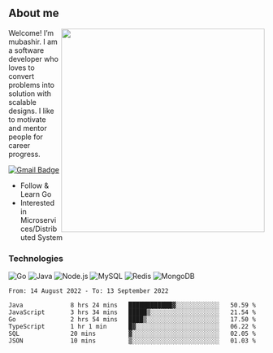 ## About me

<img align="right" src="https://github-readme-stats-zhiwei-feng.vercel.app/api?username=mub4shir&show_icons=true" width="400" />

Welcome! I’m mubashir. I am a software developer who loves to convert problems into solution with scalable designs. I like to motivate and mentor people for career progress.

[![Gmail Badge](https://img.shields.io/badge/-mubashir11131719@gmail.com-c14438?style=flat-square&logo=Gmail&logoColor=white&link=mailto:mubashir11131719@gmail.com)](mailto:mubashir11131719@gmail.com)




- Follow & Learn Go
- Interested in Microservices/Distributed System


### Technologies
![Go](https://img.shields.io/badge/-Go-000000?style=flat-square&logo=go)
![Java](https://img.shields.io/badge/-Java-E34A86?style=flat-square&logo=java)
![Node.js](https://img.shields.io/badge/-Node.js-000000?style=flat-square&logo=node.js)
![MySQL](https://img.shields.io/badge/-MySQL-orange?style=flat-square&logo=MySQL)
![Redis](https://img.shields.io/badge/-Redis-black?style=flat-square&logo=Redis)
![MongoDB](https://img.shields.io/badge/-MongoDB-000000?style=flat-square&logo=mongodb)






<!--START_SECTION:waka-->

```text
From: 14 August 2022 - To: 13 September 2022

Java             8 hrs 24 mins   ████████████▓░░░░░░░░░░░░   50.59 %
JavaScript       3 hrs 34 mins   █████▒░░░░░░░░░░░░░░░░░░░   21.54 %
Go               2 hrs 54 mins   ████▒░░░░░░░░░░░░░░░░░░░░   17.50 %
TypeScript       1 hr 1 min      █▓░░░░░░░░░░░░░░░░░░░░░░░   06.22 %
SQL              20 mins         ▓░░░░░░░░░░░░░░░░░░░░░░░░   02.05 %
JSON             10 mins         ▒░░░░░░░░░░░░░░░░░░░░░░░░   01.03 %
```

<!--END_SECTION:waka-->
</p>


